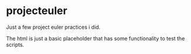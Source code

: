 # projecteuler
Just a few project euler practices i did.

The html is just a basic placeholder that has some functionality to test the scripts.
